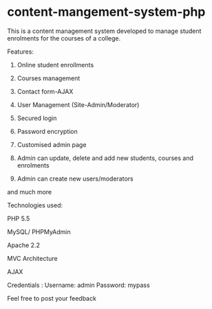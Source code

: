 # content-mangement-system-php
This is a content management system developed to manage student enrolments for the courses of a college. 

Features:

1. Online student enrollments

2. Courses management

3. Contact form-AJAX

4. User Management (Site-Admin/Moderator)

5. Secured login

6. Password encryption

7. Customised admin page

8. Admin can update, delete and add new students, courses and enrolments

9. Admin can create new users/moderators

and much more

Technologies used:

PHP 5.5

MySQL/ PHPMyAdmin

Apache 2.2

MVC Architecture

AJAX

Credentials :
Username: admin
Password: mypass

Feel free to post your feedback



